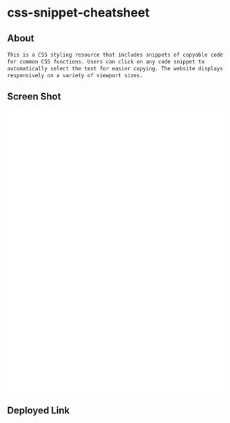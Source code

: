 # css-snippet-cheatsheet

## About

```
This is a CSS styling resource that includes snippets of copyable code for common CSS functions. Users can click on any code snippet to automatically select the text for easier copying. The website displays responsively on a variety of viewport sizes.
```

## Screen Shot

![The webpage includes a header and cards including copyable CSS code snippets.](./assets/screenshot.png)

## Deployed Link

```

```
